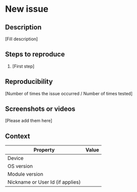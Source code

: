 # New issue

## Description

[Fill description]

## Steps to reproduce

1. [First step]

## Reproducibility

[Number of times the issue occurred / Number of times tested]

## Screenshots or videos

[Please add them here]

## Context

Property                        | Value
------------------------------- | ------------
Device                          |
OS version                      |
Module version                  |
Nickname or User Id (if applies)|
